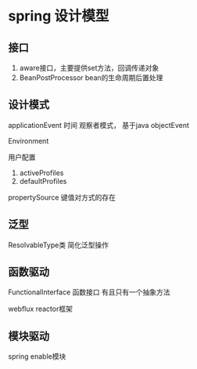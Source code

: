 # spring 设计模型

## 接口

1. aware接口，主要提供set方法，回调传递对象
2. BeanPostProcessor bean的生命周期后置处理

## 设计模式

applicationEvent 时间 观察者模式， 基于java objectEvent

Environment 

用户配置
1. activeProfiles 
2. defaultProfiles

propertySource 
键值对方式的存在

## 泛型

ResolvableType类
简化泛型操作

## 函数驱动

FunctionalInterface 函数接口 有且只有一个抽象方法

webflux
reactor框架

## 模块驱动

spring enable模块 


